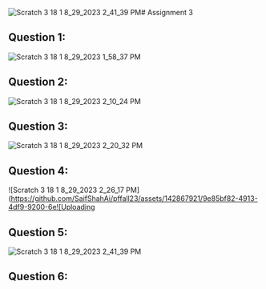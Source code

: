 ![Scratch 3 18 1 8_29_2023 2_41_39 PM](https://github.com/SaifShahAi/pffall23/assets/142867921/7a394663-4c85-40ee-af7f-0841a8338555)# Assignment 3

## Question 1:
![Scratch 3 18 1 8_29_2023 1_58_37 PM](https://github.com/SaifShahAi/pffall23/assets/142867921/4142ce3e-6bb8-4c44-8133-ea5234fbd815)

## Question 2:
![Scratch 3 18 1 8_29_2023 2_10_24 PM](https://github.com/SaifShahAi/pffall23/assets/142867921/3507452d-8129-49d2-a32f-cb89d4a1c12a)

## Question 3:
![Scratch 3 18 1 8_29_2023 2_20_32 PM](https://github.com/SaifShahAi/pffall23/assets/142867921/38d2ff76-1e3f-4a80-b404-8bb946f3e5ee)

## Question 4:
![Scratch 3 18 1 8_29_2023 2_26_17 PM](https://github.com/SaifShahAi/pffall23/assets/142867921/9e85bf82-4913-4df9-9200-6e![Uploading 

## Question 5:
![Scratch 3 18 1 8_29_2023 2_41_39 PM](https://github.com/SaifShahAi/pffall23/assets/142867921/8a3d6e9f-52da-4593-9702-9061ce88d7e9)

## Question 6:
